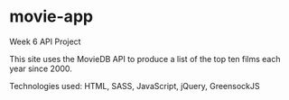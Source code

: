 # movie-app

Week 6 API Project

This site uses the MovieDB API to produce a list of the top ten films each year since 2000. 

Technologies used: HTML, SASS, JavaScript, jQuery, GreensockJS
